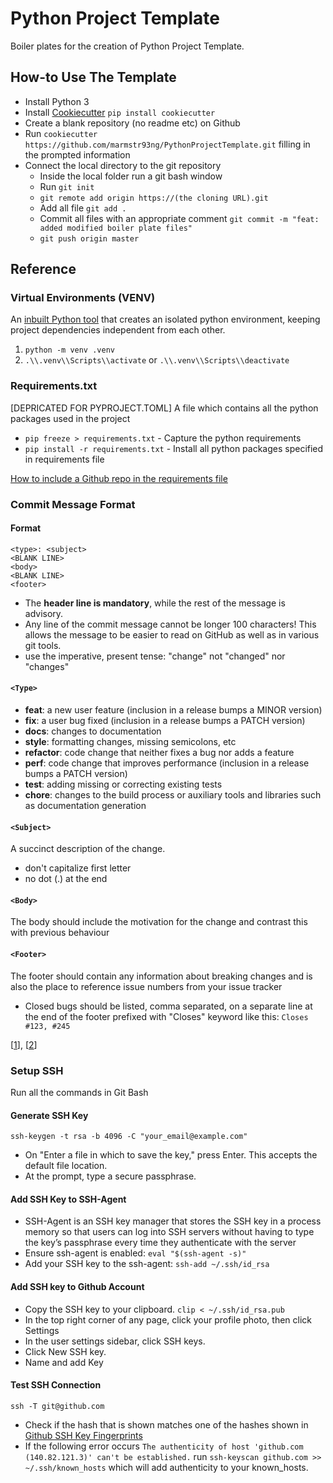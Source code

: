 # Python Project Template

Boiler plates for the creation of Python Project Template.

## How-to Use The Template

- Install Python 3
- Install [Cookiecutter](https://github.com/cookiecutter/cookiecutter) `pip install cookiecutter`
- Create a blank repository (no readme etc) on Github
- Run `cookiecutter https://github.com/marmstr93ng/PythonProjectTemplate.git` filling in the prompted information
- Connect the local directory to the git repository
  - Inside the local folder run a git bash window
  - Run `git init`
  - `git remote add origin https://(the cloning URL).git`
  - Add all file `git add .`
  - Commit all files with an appropriate comment `git commit -m "feat: added modified boiler plate files"`
  - `git push origin master`

## Reference

### Virtual Environments (VENV)

An [inbuilt Python tool](https://docs.python.org/3/library/venv.html) that creates an isolated python environment, keeping project dependencies independent from each other.

1. `python -m venv .venv`
2. `.\\.venv\\Scripts\\activate` or `.\\.venv\\Scripts\\deactivate`

### Requirements.txt

[DEPRICATED FOR PYPROJECT.TOML] A file which contains all the python packages used in the project

- ```pip freeze > requirements.txt``` - Capture the python requirements
- ```pip install -r requirements.txt```  - Install all python packages specified in requirements file

[How to include a Github repo in the requirements file](https://stackoverflow.com/questions/16584552/how-to-state-in-requirements-txt-a-direct-github-source)

### Commit Message Format

#### Format

```text
<type>: <subject>
<BLANK LINE>
<body>
<BLANK LINE>
<footer>
```

- The **header line is mandatory**, while the rest of the message is advisory.
- Any line of the commit message cannot be longer 100 characters! This allows the message to be easier to read on GitHub as well as in various git tools.
- use the imperative, present tense: "change" not "changed" nor "changes"

#### `<Type>`

- **feat**: a new user feature (inclusion in a release bumps a MINOR version)
- **fix**: a user bug fixed (inclusion in a release bumps a PATCH version)
- **docs**: changes to documentation
- **style**: formatting changes, missing semicolons, etc
- **refactor**: code change that neither fixes a bug nor adds a feature
- **perf**: code change that improves performance (inclusion in a release bumps a PATCH version)
- **test**: adding missing or correcting existing tests
- **chore**: changes to the build process or auxiliary tools and libraries such as documentation generation

#### `<Subject>`

A succinct description of the change.

- don't capitalize first letter
- no dot (.) at the end

#### `<Body>`

The body should include the motivation for the change and contrast this with previous behaviour

#### `<Footer>`

The footer should contain any information about breaking changes and is also the place to reference issue numbers from your issue tracker

- Closed bugs should be listed, comma separated, on a separate line at the end of the footer prefixed with "Closes" keyword like this: `Closes #123, #245`

[[1](http://karma-runner.github.io/6.3/dev/git-commit-msg.html)], [[2](https://gist.github.com/stephenparish/9941e89d80e2bc58a153)]

### Setup SSH

Run all the commands in Git Bash

#### Generate SSH Key

```ssh-keygen -t rsa -b 4096 -C "your_email@example.com"```

- On "Enter a file in which to save the key," press Enter. This accepts the default file location.
- At the prompt, type a secure passphrase.

#### Add SSH Key to SSH-Agent

- SSH-Agent is an SSH key manager that stores the SSH key in a process memory so that users can log into SSH servers without having to type the key’s passphrase every time they authenticate with the server
- Ensure ssh-agent is enabled: ```eval "$(ssh-agent -s)"```
- Add your SSH key to the ssh-agent: ```ssh-add ~/.ssh/id_rsa```

#### Add SSH key to Github Account

- Copy the SSH key to your clipboard. ```clip < ~/.ssh/id_rsa.pub```
- In the top right corner of any page, click your profile photo, then click Settings
- In the user settings sidebar, click SSH keys.
- Click New SSH key.
- Name and add Key

#### Test SSH Connection

```ssh -T git@github.com```

- Check if the hash that is shown matches one of the hashes shown in [Github SSH Key Fingerprints](https://help.github.com/articles/what-are-github-s-ssh-key-fingerprints/)
- If the following error occurs ```The authenticity of host 'github.com (140.82.121.3)' can't be established.``` run ```ssh-keyscan github.com >> ~/.ssh/known_hosts``` which will add authenticity to your known_hosts.
